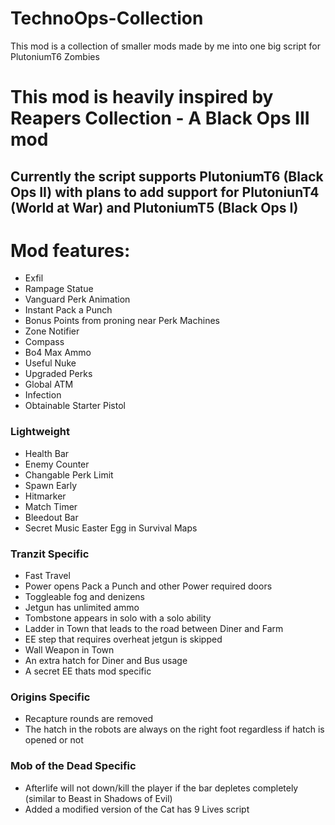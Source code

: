 # TechnoOps-Collection
This mod is a collection of smaller mods made by me into one big script for PlutoniumT6 Zombies


# This mod is heavily inspired by Reapers Collection - A Black Ops III mod

## Currently the script supports PlutoniumT6 (Black Ops II) with plans to add support for PlutoniunT4 (World at War) and PlutoniumT5 (Black Ops I)

# Mod features:
- Exfil
- Rampage Statue
- Vanguard Perk Animation
- Instant Pack a Punch
- Bonus Points from proning near Perk Machines
- Zone Notifier
- Compass
- Bo4 Max Ammo
- Useful Nuke
- Upgraded Perks
- Global ATM
- Infection
- Obtainable Starter Pistol

### Lightweight
- Health Bar
- Enemy Counter
- Changable Perk Limit
- Spawn Early
- Hitmarker
- Match Timer
- Bleedout Bar
- Secret Music Easter Egg in Survival Maps

### Tranzit Specific
- Fast Travel
- Power opens Pack a Punch and other Power required doors
- Toggleable fog and denizens
- Jetgun has unlimited ammo
- Tombstone appears in solo with a solo ability
- Ladder in Town that leads to the road between Diner and Farm
- EE step that requires overheat jetgun is skipped
- Wall Weapon in Town
- An extra hatch for Diner and Bus usage
- A secret EE thats mod specific

### Origins Specific
- Recapture rounds are removed
- The hatch in the robots are always on the right foot regardless if hatch is opened or not

### Mob of the Dead Specific
- Afterlife will not down/kill the player if the bar depletes completely (similar to Beast in Shadows of Evil)
- Added a modified version of the Cat has 9 Lives script
